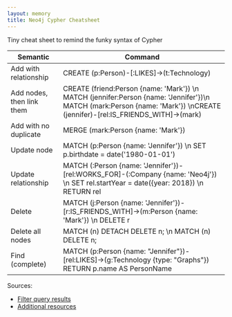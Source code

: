 ```yaml
---
layout: memory
title: Neo4j Cypher Cheatsheet
---
```

Tiny cheat sheet to remind the funky syntax of Cypher

| Semantic                  | Command                                                                                                                                                                    |
| ------------------------- | -------------------------------------------------------------------------------------------------------------------------------------------------------------------------- |
| Add with relationship     | CREATE (p:Person)-[:LIKES]->(t:Technology)                                                                                                                                 |
| Add nodes, then link them | CREATE (friend:Person {name: 'Mark'}) \n MATCH (jennifer:Person {name: 'Jennifer'})\n MATCH (mark:Person {name: 'Mark'}) \nCREATE (jennifer)-[rel:IS_FRIENDS_WITH]->(mark) |
| Add with no duplicate     | MERGE (mark:Person {name: 'Mark'})                                                                                                                                         |
| Update node               | MATCH (p:Person {name: 'Jennifer'}) \n SET p.birthdate = date('1980-01-01')                                                                                                |
| Update relationship       | MATCH (:Person {name: 'Jennifer'})-[rel:WORKS_FOR]-(:Company {name: 'Neo4j'}) \n SET rel.startYear = date({year: 2018}) \n RETURN rel                                      |
| Delete                    | MATCH (j:Person {name: 'Jennifer'})-[r:IS_FRIENDS_WITH]->(m:Person {name: 'Mark'}) \n DELETE r                                                                             |
| Delete all nodes          | MATCH (n) DETACH DELETE n; \n MATCH (n) DELETE n;                                                                                                                          |
| Find (complete)           | MATCH (p:Person {name: "Jennifer"})-[rel:LIKES]->(g:Technology {type: "Graphs"}) RETURN p.name AS PersonName                                                               |

Sources:

* [Filter query results](https://neo4j.com/developer/filtering-query-results/)
* [Additional resources](https://neo4j.com/docs/cypher-refcard/current/)
